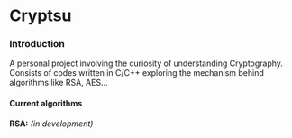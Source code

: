 # Cryptsu

### Introduction
A personal project involving the curiosity of understanding Cryptography.
Consists of codes written in C/C++ exploring the mechanism behind algorithms like RSA, AES...

#### Current algorithms
**RSA:** *(in development)* 
